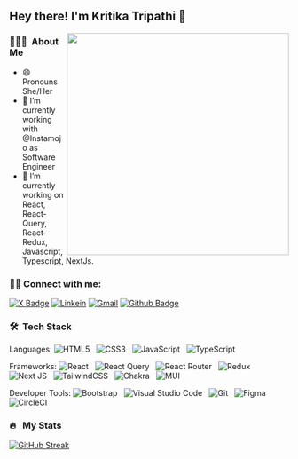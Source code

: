 <h2> Hey there! I'm Kritika Tripathi 👋</h2>

<div>
  <img align="right" src= "https://media.giphy.com/media/L1R1tvI9svkIWwpVYr/giphy.gif" width="400px"  />
</div>

<h3> 👨🏻‍💻 &nbsp;About Me </h3>

- 😄 Pronouns She/Her
- 👯 I’m currently working with @Instamojo as Software Engineer
- 🌱 I’m currently working on React, React-Query, React-Redux, Javascript, Typescript, NextJs.

### 🤝🏻 Connect with me:

<p>
  <a href="https://twitter.com/kri_tripathi"><img src="https://img.shields.io/badge/X-%23000000.svg?style=flat&logo=X&logoColor=white" alt="X Badge"/></a>
  <a href="https://www.linkedin.com/in/kritika-tripathi-a579b1aa/"><img src="https://img.shields.io/badge/-LINKEDIN-0077B5?style=flat&logo=Linkedin&logoColor=white" alt="Linkein"/></a>
  <a href="mailto:kritikaktripathi@gmail.com"><img src="https://img.shields.io/badge/-GMAIL-D14836?style=flat&logo=Gmail&logoColor=white" alt="Gmail"/></a>
  <a href="https://github.com/Tripathikritika/"><img src="https://img.shields.io/badge/-GITHUB-%23121011.svg?style=flat&logo=github&logoColor=white" alt="Github Badge"/></a>
</p>

<h3> 🛠 &nbsp;Tech Stack</h3>
<div>
<p >
  
   Languages:
  ![HTML5](https://img.shields.io/badge/HTML5-%23E34F26.svg?style=flate&logo=html5&logoColor=white) &nbsp;
  ![CSS3](https://img.shields.io/badge/CSS3-%231572B6.svg?style=flat&logo=css3&logoColor=white) &nbsp;
  ![JavaScript](https://img.shields.io/badge/JAVASCRIPT-%23323330.svg?style=flat&logo=Javascript&logoColor=%23F7DF1E) &nbsp;
  ![TypeScript](https://img.shields.io/badge/TYPESCRIPT-%23007ACC.svg?style=flat&logo=typescript&logoColor=white) &nbsp;
</p>
<p>
  
   Frameworks:
  ![React](https://img.shields.io/badge/REACT-%2320232a.svg?style=flat&logo=react&logoColor=%2361DAFB) &nbsp;
  ![React Query](https://img.shields.io/badge/-REACT%20QUERY-FF4154?style=flat&logo=react%20query&logoColor=white) &nbsp;
  ![React Router](https://img.shields.io/badge/REACT_ROUTER-CA4245?style=flat&logo=react-router&logoColor=white) &nbsp;
  ![Redux](https://img.shields.io/badge/REDUX-%23593d88.svg?style=flat&logo=redux&logoColor=white) &nbsp;
  ![Next JS](https://img.shields.io/badge/NEXTJS-black?style=flat&logo=next.js&logoColor=white) &nbsp;
  ![TailwindCSS](https://img.shields.io/badge/TAILWINDCSS-%2338B2AC.svg?style=flat&logo=tailwind-css&logoColor=white) &nbsp;
  ![Chakra](https://img.shields.io/badge/-CHAKRAUI-%234ED1C5.svg?style=flat&logo=chakraui&logoColor=white) &nbsp;
  ![MUI](https://img.shields.io/badge/MATERIALUI-%230081CB.svg?style=flat&logo=mui&logoColor=white) &nbsp;
</p>
<p>
  
   Developer Tools: 
  ![Bootstrap](https://img.shields.io/badge/BOOSTRAP-%238511FA.svg?style=flat&logo=bootstrap&logoColor=white) &nbsp;
  ![Visual Studio Code](https://img.shields.io/badge/VUSAUL%20STUDIO%20CODE-0078d7.svg?style=flat&logo=visual-studio-code&logoColor=white) &nbsp;
  ![Git](https://img.shields.io/badge/GIT-%23F05033.svg?style=flat&logo=git&logoColor=white) &nbsp;
  ![Figma](https://img.shields.io/badge/FIGMA-%23F24E1E.svg?style=flat&logo=figma&logoColor=white) &nbsp;
  ![CircleCI](https://img.shields.io/badge/CIRCLE%20CI-%23161616.svg?style=flat&logo=circleci&logoColor=white) &nbsp;
</p>
 
</div>

### 🔥 &nbsp; My Stats

<div>
  
 [![GitHub Streak](https://github-readme-streak-stats.herokuapp.com?user=Kritika-Tripathi&theme=dark&hide_border=true&mode=weekly)](https://git.io/streak-stats)

</div>
<br/>
<br/>
